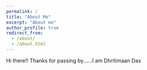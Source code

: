 ```yaml
---
permalink: /
title: "About Me"
excerpt: "About me"
author_profile: true
redirect_from: 
  - /about/
  - /about.html
---
```


Hi there!! Thanks for passing by......I am  Dhritimaan Das


